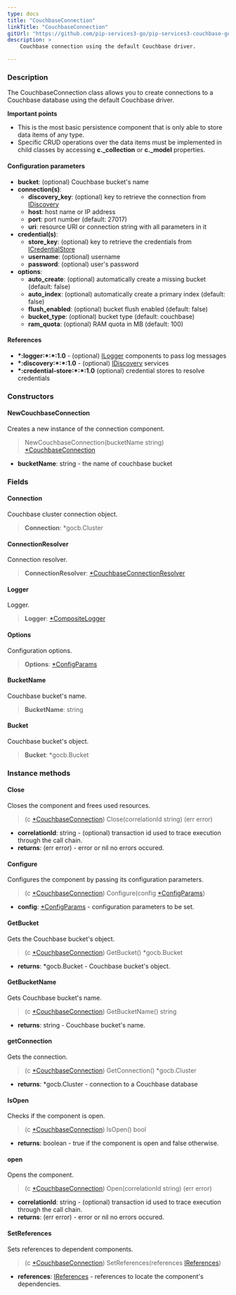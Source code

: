 ```yaml
---
type: docs
title: "CouchbaseConnection"
linkTitle: "CouchbaseConnection"
gitUrl: "https://github.com/pip-services3-go/pip-services3-couchbase-go"
description: >
    Couchbase connection using the default Couchbase driver.

---
```


### Description
The CouchbaseConnection class allows you to create connections to a Couchbase database using the default Couchbase driver.

**Important points**

- This is the most basic persistence component that is only able to store data items of any type. 
- Specific CRUD operations over the data items must be implemented in child classes by accessing **c._collection** or **c._model** properties.

#### Configuration parameters

- **bucket**: (optional) Couchbase bucket's name
- **connection(s)**:    
    - **discovery_key**: (optional) key to retrieve the connection from [IDiscovery](../../../components/connect/idiscovery)
    - **host**: host name or IP address
    - **port**: port number (default: 27017)
    - **uri**: resource URI or connection string with all parameters in it
- **credential(s)**:    
    - **store_key**: (optional) key to retrieve the credentials from [ICredentialStore](../../../components/auth/icredential_store)
    - **username**: (optional) username
    - **password**: (optional) user's password
- **options**:
    - **auto_create**: (optional) automatically create a missing bucket (default: false)
    - **auto_index**: (optional) automatically create a primary index (default: false)
    - **flush_enabled**: (optional) bucket flush enabled (default: false)
    - **bucket_type**: (optional) bucket type (default: couchbase)
    - **ram_quota**: (optional) RAM quota in MB (default: 100)

#### References
- **\*:logger:\*:\*:1.0** - (optional) [ILogger](../../../components/log/ilogger) components to pass log messages
- **\*:discovery:\*:\*:1.0** - (optional) [IDiscovery](../../../components/connect/idiscovery) services
- **\*:credential-store:\*:\*:1.0** (optional) credential stores to resolve credentials

### Constructors

#### NewCouchbaseConnection
Creates a new instance of the connection component.

> NewCouchbaseConnection(bucketName string) [*CouchbaseConnection]()

- **bucketName**: string - the name of couchbase bucket

### Fields

<span class="hide-title-link">


#### Connection
Couchbase cluster connection object.
> **Connection**: *gocb.Cluster

#### ConnectionResolver
Connection resolver.
> **ConnectionResolver**: [*CouchbaseConnectionResolver](../couchbase_connection_resolver)

#### Logger
Logger.
> **Logger**: [*CompositeLogger](../../../components/log/composite_logger)

#### Options
Configuration options.
> **Options**: [*ConfigParams](../../../commons/config/config_params)

#### BucketName
Couchbase bucket's name.
> **BucketName**: string

#### Bucket
Couchbase bucket's object.
> **Bucket**: *gocb.Bucket

</span>


### Instance methods

#### Close
Closes the component and frees used resources.

> (c [*CouchbaseConnection]()) Close(correlationId string) (err error)

- **correlationId**: string - (optional) transaction id used to trace execution through the call chain.
- **returns**: (err error) - error or nil no errors occured.


#### Configure
Configures the component by passing its configuration parameters.

> (c [*CouchbaseConnection]()) Configure(config [*ConfigParams](../../../commons/config/config_params))

- **config**: [*ConfigParams](../../../commons/config/config_params) - configuration parameters to be set.


#### GetBucket
Gets the Couchbase bucket's object.
> (c [*CouchbaseConnection]()) GetBucket() *gocb.Bucket

- **returns**: *gocb.Bucket - Couchbase bucket's object.


#### GetBucketName
Gets Couchbase bucket's name.

> (c [*CouchbaseConnection]()) GetBucketName() string

- **returns**: string - Couchbase bucket's name.

#### getConnection
Gets the connection.
> (c [*CouchbaseConnection]()) GetConnection() *gocb.Cluster

- **returns**: *gocb.Cluster - connection to a Couchbase database

#### IsOpen
Checks if the component is open.

> (c [*CouchbaseConnection]()) IsOpen() bool

- **returns**: boolean - true if the component is open and false otherwise.


#### open
Opens the component.

> (c [*CouchbaseConnection]()) Open(correlationId string) (err error)

- **correlationId**: string - (optional) transaction id used to trace execution through the call chain.
- **returns**: (err error) - error or nil no errors occured.

#### SetReferences
Sets references to dependent components.

> (c [*CouchbaseConnection]()) SetReferences(references [IReferences](../../../commons/refer/ireferences))

- **references**: [IReferences](../../../commons/refer/ireferences) - references to locate the component's dependencies.
